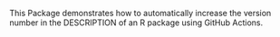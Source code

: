 This Package demonstrates how to automatically increase the version number in the DESCRIPTION of an R package using GitHub Actions.
